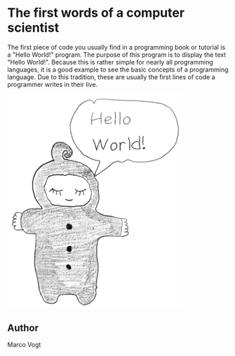 <!-- BEGIN TITLE -->
# The first words of a computer scientist
<!-- END TITLE -->

<!-- BEGIN BODY -->
The first piece of code you usually find in a programming book or tutorial is a "Hello World!" program. The purpose of this program is to display the text "Hello World!". Because this is rather simple for nearly all programming languages, it is a good example to see the basic concepts of a programming language. Due to this tradition, these are usually the first lines of code a programmer writes in their live.
<!-- END BODY -->


<img src="../images/image-050-hello-world.png" width="400">


## Author
<!-- BEGIN AUTHOR -->
Marco Vogt
<!-- END AUTHOR -->
